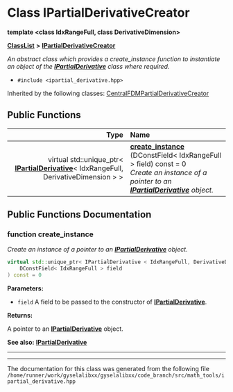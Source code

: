 

# Class IPartialDerivativeCreator

**template &lt;class IdxRangeFull, class DerivativeDimension&gt;**



[**ClassList**](annotated.md) **>** [**IPartialDerivativeCreator**](classIPartialDerivativeCreator.md)



_An abstract class which provides a create\_instance function to instantiate an object of the_ [_**IPartialDerivative**_](classIPartialDerivative.md) _class where required._

* `#include <ipartial_derivative.hpp>`





Inherited by the following classes: [CentralFDMPartialDerivativeCreator](classCentralFDMPartialDerivativeCreator.md)
































## Public Functions

| Type | Name |
| ---: | :--- |
| virtual std::unique\_ptr&lt; [**IPartialDerivative**](classIPartialDerivative.md)&lt; IdxRangeFull, DerivativeDimension &gt; &gt; | [**create\_instance**](#function-create_instance) (DConstField&lt; IdxRangeFull &gt; field) const = 0<br>_Create an instance of a pointer to an_ [_**IPartialDerivative**_](classIPartialDerivative.md) _object._ |




























## Public Functions Documentation




### function create\_instance 

_Create an instance of a pointer to an_ [_**IPartialDerivative**_](classIPartialDerivative.md) _object._
```C++
virtual std::unique_ptr< IPartialDerivative < IdxRangeFull, DerivativeDimension > > IPartialDerivativeCreator::create_instance (
    DConstField< IdxRangeFull > field
) const = 0
```





**Parameters:**


* `field` A field to be passed to the constructor of [**IPartialDerivative**](classIPartialDerivative.md).



**Returns:**

A pointer to an [**IPartialDerivative**](classIPartialDerivative.md) object.




**See also:** [**IPartialDerivative**](classIPartialDerivative.md) 



        

<hr>

------------------------------
The documentation for this class was generated from the following file `/home/runner/work/gyselalibxx/gyselalibxx/code_branch/src/math_tools/ipartial_derivative.hpp`

